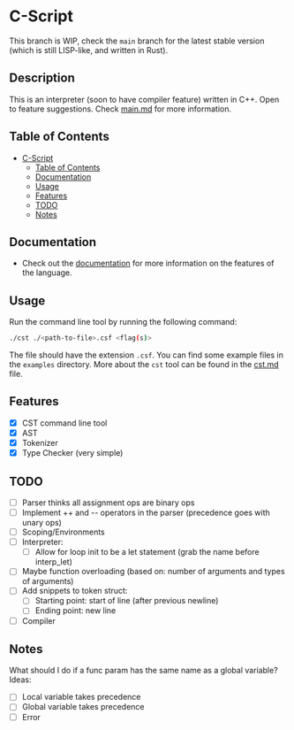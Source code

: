 # C-Script
This branch is WIP, check the `main` branch for the latest stable version (which is still LISP-like, and written in Rust).
## Description
This is an interpreter (soon to have compiler feature) written in C++. Open to feature suggestions. Check [main.md](docs/main.md) for more information.

## Table of Contents
- [C-Script](#c-script)
  - [Table of Contents](#table-of-contents)
  - [Documentation](#documentation)
  - [Usage](#usage)
  - [Features](#features)
  - [TODO](#todo)
  - [Notes](#notes)

## Documentation
- Check out the [documentation](docs/main.md) for more information on the features of the language.

## Usage
Run the command line tool by running the following command:
```bash
./cst ./<path-to-file>.csf <flag(s)>
```
The file should have the extension `.csf`. You can find some example files in the `examples` directory.
More about the `cst` tool can be found in the [cst.md](docs/cst.md) file.

## Features
- [x] CST command line tool
- [x] AST
- [x] Tokenizer
- [x] Type Checker (very simple)

## TODO
- [ ] Parser thinks all assignment ops are binary ops
- [ ] Implement ++ and -- operators in the parser (precedence goes with unary ops)
- [ ] Scoping/Environments
- [ ] Interpreter:
    - [ ] Allow for loop init to be a let statement (grab the name before interp_let)
- [ ] Maybe function overloading (based on: number of arguments and types of arguments)
- [ ] Add snippets to token struct:
    - [ ] Starting point: start of line (after previous newline)
    - [ ] Ending point: new line
- [ ] Compiler
 
## Notes

What should I do if a func param has the same name as a global variable?
Ideas:
- [ ] Local variable takes precedence
- [ ] Global variable takes precedence
- [ ] Error

